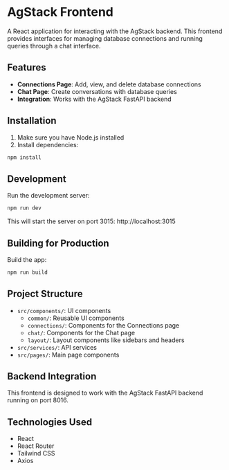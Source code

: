 # AgStack Frontend

A React application for interacting with the AgStack backend. This frontend provides interfaces for managing database connections and running queries through a chat interface.

## Features

- **Connections Page**: Add, view, and delete database connections
- **Chat Page**: Create conversations with database queries
- **Integration**: Works with the AgStack FastAPI backend

## Installation

1. Make sure you have Node.js installed
2. Install dependencies:

```bash
npm install
```

## Development

Run the development server:

```bash
npm run dev
```

This will start the server on port 3015: http://localhost:3015

## Building for Production

Build the app:

```bash
npm run build
```

## Project Structure

- `src/components/`: UI components
  - `common/`: Reusable UI components
  - `connections/`: Components for the Connections page
  - `chat/`: Components for the Chat page
  - `layout/`: Layout components like sidebars and headers
- `src/services/`: API services
- `src/pages/`: Main page components

## Backend Integration

This frontend is designed to work with the AgStack FastAPI backend running on port 8016.

## Technologies Used

- React
- React Router
- Tailwind CSS
- Axios
